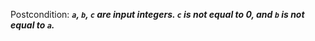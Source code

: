 Postcondition: ***`a`, `b`, `c` are input integers. `c` is not equal to 0, and `b` is not equal to `a`.***